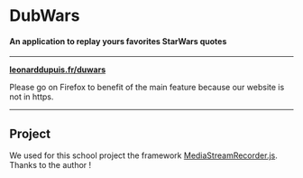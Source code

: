 # DubWars
#### An application to replay yours favorites StarWars quotes 

---

**[leonarddupuis.fr/duwars](leonarddupuis.fr/duwars)**

Please go on Firefox to benefit of the main feature because our website is not in https.

---

## Project

We used for this school project the framework [MediaStreamRecorder.js](https://github.com/streamproc/MediaStreamRecorder). Thanks to the author !

